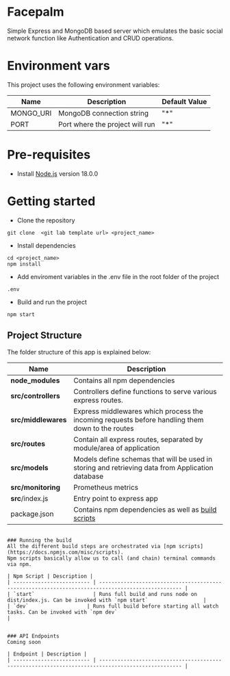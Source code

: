 # Facepalm

Simple Express and MongoDB based server which emulates the basic social network function like Authentication and CRUD operations.

# Environment vars

This project uses the following environment variables:

| Name      | Description                     | Default Value |
| --------- | ------------------------------- | ------------- |
| MONGO_URI | MongoDB connection string       | "\*"          |
| PORT      | Port where the project will run | "\*"          |

# Pre-requisites

- Install [Node.js](https://nodejs.org/en/) version 18.0.0

# Getting started

- Clone the repository

```
git clone  <git lab template url> <project_name>
```

- Install dependencies

```
cd <project_name>
npm install
```

- Add enviroment variables in the .env file in the root folder of the project

```
.env
```

- Build and run the project

```
npm start
```

## Project Structure

The folder structure of this app is explained below:

| Name                | Description                                                                                      |
| ------------------- | ------------------------------------------------------------------------------------------------ |
| **node_modules**    | Contains all npm dependencies                                                                    |
| **src/controllers** | Controllers define functions to serve various express routes.                                    |
| **src/middlewares** | Express middlewares which process the incoming requests before handling them down to the routes  |
| **src/routes**      | Contain all express routes, separated by module/area of application                              |
| **src/models**      | Models define schemas that will be used in storing and retrieving data from Application database |
| **src/monitoring**  | Prometheus metrics                                                                               |
| **src**/index.js    | Entry point to express app                                                                       |
| package.json        | Contains npm dependencies as well as [build scripts](#what-if-a-library-isnt-on-definitelytyped) |

```

### Running the build
All the different build steps are orchestrated via [npm scripts](https://docs.npmjs.com/misc/scripts).
Npm scripts basically allow us to call (and chain) terminal commands via npm.

| Npm Script | Description |
| ------------------------- | ------------------------------------------------------------------------------------------------- |
| `start`                   | Runs full build and runs node on dist/index.js. Can be invoked with `npm start`                  |
| `dev`                   | Runs full build before starting all watch tasks. Can be invoked with `npm dev`                                         |


### API Endpoints
Coming soon

| Endpoint | Description |
| ------------------------- | ------------------------------------------------------------------------------------------------- |


```
